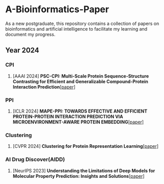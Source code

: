 # A-Bioinformatics-Paper
As a new postgraduate, this repository contains a collection of papers on bioinformatics and artificial intelligence to facilitate my learning and document my progress.
## Year 2024
### CPI
1. [AAAI 2024] **PSC-CPI: Multi-Scale Protein Sequence-Structure Contrasting for Efficient and Generalizable Compound-Protein Interaction Prediction**[[paper]](https://arxiv.org/pdf/2402.08198)
### PPI
1. [ICLR 2024] **MAPE-PPI: TOWARDS EFFECTIVE AND EFFICIENT PROTEIN-PROTEIN INTERACTION PREDICTION VIA MICROENVIRONMENT-AWARE PROTEIN EMBEDDING**[[paper]](https://arxiv.org/pdf/2402.14391)
### Clustering
1. [CVPR 2024] **Clustering for Protein Representation Learning**[[paper]](https://arxiv.org/pdf/2404.00254)
### AI Drug Discover(AIDD)
1. [NeurIPS 2023] **Understanding the Limitations of Deep Models for Molecular Property Prediction: Insights and Solutions**[[paper]](https://openreview.net/pdf?id=NLFqlDeuzt)
